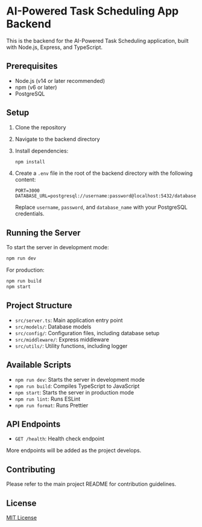 # AI-Powered Task Scheduling App Backend

This is the backend for the AI-Powered Task Scheduling application, built with Node.js, Express, and TypeScript.

## Prerequisites

- Node.js (v14 or later recommended)
- npm (v6 or later)
- PostgreSQL

## Setup

1. Clone the repository
2. Navigate to the backend directory
3. Install dependencies:

   ```bash
   npm install
   ```

4. Create a `.env` file in the root of the backend directory with the following content:

   ```text
   PORT=3000
   DATABASE_URL=postgresql://username:password@localhost:5432/database_name
   ```

   Replace `username`, `password`, and `database_name` with your PostgreSQL credentials.

## Running the Server

To start the server in development mode:

```bash
npm run dev
```

For production:

```bash
npm run build
npm start
```

## Project Structure

- `src/server.ts`: Main application entry point
- `src/models/`: Database models
- `src/config/`: Configuration files, including database setup
- `src/middleware/`: Express middleware
- `src/utils/`: Utility functions, including logger

## Available Scripts

- `npm run dev`: Starts the server in development mode
- `npm run build`: Compiles TypeScript to JavaScript
- `npm start`: Starts the server in production mode
- `npm run lint`: Runs ESLint
- `npm run format`: Runs Prettier

## API Endpoints

- `GET /health`: Health check endpoint

More endpoints will be added as the project develops.

## Contributing

Please refer to the main project README for contribution guidelines.

## License

[MIT License](LICENSE)
